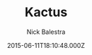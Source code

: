 ---
title: Kactus
github: 'https://github.com/nickbalestra/kactus'
demo: 'https://nick.balestra.ch/2015/Kactus/'
author: Nick Balestra
ssg:
  - Jekyll
cms:
  - No Cms
date: 2015-06-11T18:10:48.000Z
github_branch: master
description: Cactus's default theme on Jekyll
stale: true
---